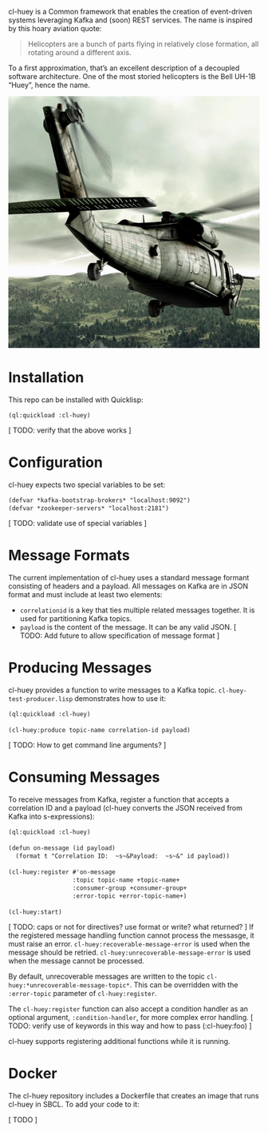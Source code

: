 cl-huey is a Common framework that enables the creation of event-driven systems leveraging Kafka and (soon) REST services.  The name is inspired by this hoary aviation quote:

> Helicopters are a bunch of parts flying in relatively close formation, all rotating around a different axis.

To a first approximation, that’s an excellent description of a decoupled software architecture.  One of the most storied helicopters is the Bell UH-1B “Huey”, hence the name.

![Bell UH-1B "Huey"](huey.png)

# Installation
This repo can be installed with Quicklisp:

```
(ql:quickload :cl-huey)
```
[ TODO:  verify that the above works ]

# Configuration
cl-huey expects two special variables to be set:

```
(defvar *kafka-bootstrap-brokers* "localhost:9092")
(defvar *zookeeper-servers* "localhost:2181")
```
[ TODO:  validate use of special variables ]

# Message Formats
The current implementation of cl-huey uses a standard message formant consisting of headers and a payload.  All messages on Kafka are in JSON format and must include at least two elements:

* ```correlationid``` is a key that ties multiple related messages together.  It is used for partitioning Kafka topics.
* ```payload``` is the content of the message.  It can be any valid JSON.
[ TODO:  Add future to allow specification of message format ]

# Producing Messages
cl-huey provides a function to write messages to a Kafka topic.  ```cl-huey-test-producer.lisp``` demonstrates how to use it:

```
(ql:quickload :cl-huey)

(cl-huey:produce topic-name correlation-id payload)
```
[ TODO:  How to get command line arguments? ]

# Consuming Messages
To receive messages from Kafka, register a function that accepts a correlation ID and a payload (cl-huey converts the JSON received from Kafka into s-expressions):
```
(ql:quickload :cl-huey)

(defun on-message (id payload)
  (format t "Correlation ID:  ~s~&Payload:  ~s~&" id payload))

(cl-huey:register #'on-message
                  :topic topic-name +topic-name+
                  :consumer-group +consumer-group+
                  :error-topic +error-topic-name+)

(cl-huey:start)
```
[ TODO:  caps or not for directives? use format or write?  what returned? ]
If the registered message handling function cannot process the messasge, it must raise an error.  ```cl-huey:recoverable-message-error``` is used when the message should be retried.  ```cl-huey:unrecoverable-message-error``` is used when the message cannot be processed.

By default, unrecoverable messages are written to the topic ```cl-huey:*unrecoverable-message-topic*```.  This can be overridden with the ```:error-topic``` parameter of ```cl-huey:register```.

The ```cl-huey:register``` function can also accept a condition handler as an optional argument, ```:condition-handler```, for more complex error handling.
[ TODO:  verify use of keywords in this way and how to pass (:cl-huey:foo) ]

cl-huey supports registering additional functions while it is running.

# Docker
The cl-huey repository includes a Dockerfile that creates an image that runs cl-huey in SBCL.  To add your code to it:

[ TODO ]
